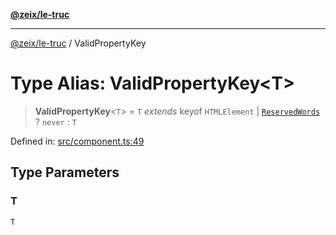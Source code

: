 [**@zeix/le-truc**](../README.md)

***

[@zeix/le-truc](../globals.md) / ValidPropertyKey

# Type Alias: ValidPropertyKey\<T\>

> **ValidPropertyKey**\<`T`\> = `T` *extends* keyof `HTMLElement` \| [`ReservedWords`](ReservedWords.md) ? `never` : `T`

Defined in: [src/component.ts:49](https://github.com/zeixcom/ui-element/blob/824b5fcbd5a33ce95b6c2a43bfe0cce0fd18afb8/src/component.ts#L49)

## Type Parameters

### T

`T`

